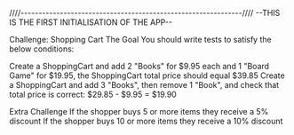 ////--------------------------------------------------------------////
--THIS IS THE FIRST INITIALISATION OF THE APP--

Challenge: Shopping Cart
The Goal
You should write tests to satisfy the below conditions:

Create a ShoppingCart and add 2 "Books" for $9.95 each and 1 "Board Game" for $19.95, the ShoppingCart total price should equal $39.85
Create a ShoppingCart and add 3 "Books", then remove 1 "Book", and check that total price is correct: $29.85 - $9.95 = $19.90

Extra Challenge
If the shopper buys 5 or more items they receive a 5% discount
If the shopper buys 10 or more items they receive a 10% discount